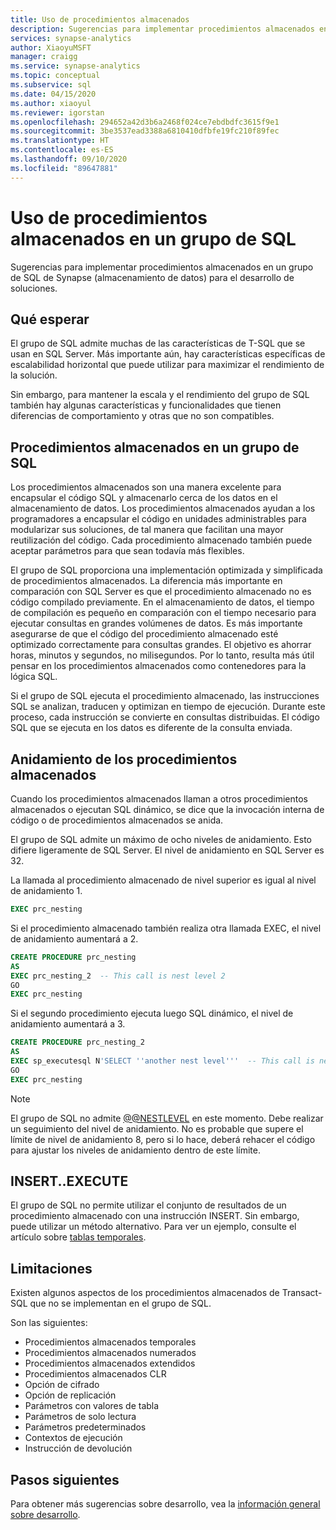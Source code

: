 ```yaml
---
title: Uso de procedimientos almacenados
description: Sugerencias para implementar procedimientos almacenados en un grupo de SQL de Synapse (almacenamiento de datos) para el desarrollo de soluciones.
services: synapse-analytics
author: XiaoyuMSFT
manager: craigg
ms.service: synapse-analytics
ms.topic: conceptual
ms.subservice: sql
ms.date: 04/15/2020
ms.author: xiaoyul
ms.reviewer: igorstan
ms.openlocfilehash: 294652a42d3b6a2468f024ce7ebdbdfc3615f9e1
ms.sourcegitcommit: 3be3537ead3388a6810410dfbfe19fc210f89fec
ms.translationtype: HT
ms.contentlocale: es-ES
ms.lasthandoff: 09/10/2020
ms.locfileid: "89647881"
---
```

# <a name="use-stored-procedures-in-sql-pool"></a>Uso de procedimientos almacenados en un grupo de SQL

Sugerencias para implementar procedimientos almacenados en un grupo de SQL de Synapse (almacenamiento de datos) para el desarrollo de soluciones.

## <a name="what-to-expect"></a>Qué esperar

El grupo de SQL admite muchas de las características de T-SQL que se usan en SQL Server. Más importante aún, hay características específicas de escalabilidad horizontal que puede utilizar para maximizar el rendimiento de la solución.

Sin embargo, para mantener la escala y el rendimiento del grupo de SQL también hay algunas características y funcionalidades que tienen diferencias de comportamiento y otras que no son compatibles.

## <a name="stored-procedures-in-sql-pool"></a>Procedimientos almacenados en un grupo de SQL

Los procedimientos almacenados son una manera excelente para encapsular el código SQL y almacenarlo cerca de los datos en el almacenamiento de datos. Los procedimientos almacenados ayudan a los programadores a encapsular el código en unidades administrables para modularizar sus soluciones, de tal manera que facilitan una mayor reutilización del código. Cada procedimiento almacenado también puede aceptar parámetros para que sean todavía más flexibles.

El grupo de SQL proporciona una implementación optimizada y simplificada de procedimientos almacenados. La diferencia más importante en comparación con SQL Server es que el procedimiento almacenado no es código compilado previamente. En el almacenamiento de datos, el tiempo de compilación es pequeño en comparación con el tiempo necesario para ejecutar consultas en grandes volúmenes de datos. Es más importante asegurarse de que el código del procedimiento almacenado esté optimizado correctamente para consultas grandes. El objetivo es ahorrar horas, minutos y segundos, no milisegundos. Por lo tanto, resulta más útil pensar en los procedimientos almacenados como contenedores para la lógica SQL.

Si el grupo de SQL ejecuta el procedimiento almacenado, las instrucciones SQL se analizan, traducen y optimizan en tiempo de ejecución. Durante este proceso, cada instrucción se convierte en consultas distribuidas. El código SQL que se ejecuta en los datos es diferente de la consulta enviada.

## <a name="nesting-stored-procedures"></a>Anidamiento de los procedimientos almacenados

Cuando los procedimientos almacenados llaman a otros procedimientos almacenados o ejecutan SQL dinámico, se dice que la invocación interna de código o de procedimientos almacenados se anida.

El grupo de SQL admite un máximo de ocho niveles de anidamiento. Esto difiere ligeramente de SQL Server. El nivel de anidamiento en SQL Server es 32.

La llamada al procedimiento almacenado de nivel superior es igual al nivel de anidamiento 1.

```sql
EXEC prc_nesting
```

Si el procedimiento almacenado también realiza otra llamada EXEC, el nivel de anidamiento aumentará a 2.

```sql
CREATE PROCEDURE prc_nesting
AS
EXEC prc_nesting_2  -- This call is nest level 2
GO
EXEC prc_nesting
```

Si el segundo procedimiento ejecuta luego SQL dinámico, el nivel de anidamiento aumentará a 3.

```sql
CREATE PROCEDURE prc_nesting_2
AS
EXEC sp_executesql N'SELECT ''another nest level'''  -- This call is nest level 2
GO
EXEC prc_nesting
```

> [!NOTE]
> El grupo de SQL no admite [@@NESTLEVEL](/sql/t-sql/functions/nestlevel-transact-sql?toc=/azure/synapse-analytics/toc.json&bc=/azure/synapse-analytics/breadcrumb/toc.json&view=azure-sqldw-latest) en este momento. Debe realizar un seguimiento del nivel de anidamiento. No es probable que supere el límite de nivel de anidamiento 8, pero si lo hace, deberá rehacer el código para ajustar los niveles de anidamiento dentro de este límite.

## <a name="insertexecute"></a>INSERT..EXECUTE

El grupo de SQL no permite utilizar el conjunto de resultados de un procedimiento almacenado con una instrucción INSERT. Sin embargo, puede utilizar un método alternativo. Para ver un ejemplo, consulte el artículo sobre [tablas temporales](develop-tables-temporary.md).

## <a name="limitations"></a>Limitaciones

Existen algunos aspectos de los procedimientos almacenados de Transact-SQL que no se implementan en el grupo de SQL.

Son las siguientes:

* Procedimientos almacenados temporales
* Procedimientos almacenados numerados
* Procedimientos almacenados extendidos
* Procedimientos almacenados CLR
* Opción de cifrado
* Opción de replicación
* Parámetros con valores de tabla
* Parámetros de solo lectura
* Parámetros predeterminados
* Contextos de ejecución
* Instrucción de devolución

## <a name="next-steps"></a>Pasos siguientes

Para obtener más sugerencias sobre desarrollo, vea la [información general sobre desarrollo](develop-overview.md).
